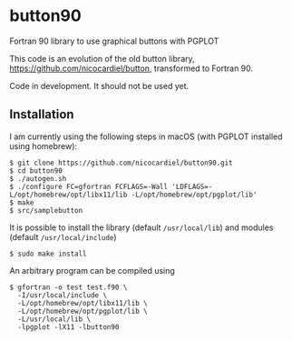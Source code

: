 # button90
Fortran 90 library to use graphical buttons with PGPLOT

This code is an evolution of the old button library,
https://github.com/nicocardiel/button,
transformed to Fortran 90.

Code in development. It should not be used yet.

## Installation

I am currently using the following steps in macOS (with PGPLOT installed using
homebrew):
```shell
$ git clone https://github.com/nicocardiel/button90.git
$ cd button90
$ ./autogen.sh
$ ./configure FC=gfortran FCFLAGS=-Wall 'LDFLAGS=-L/opt/homebrew/opt/libx11/lib -L/opt/homebrew/opt/pgplot/lib'
$ make
$ src/samplebutton
```

It is possible to install the library (default `/usr/local/lib`) and modules
(default `/usr/local/include`)
```shell
$ sudo make install
```

An arbitrary program can be compiled using
```shell
$ gfortran -o test test.f90 \
  -I/usr/local/include \
  -L/opt/homebrew/opt/libx11/lib \
  -L/opt/homebrew/opt/pgplot/lib \
  -L/usr/local/lib \
  -lpgplot -lX11 -lbutton90
```


